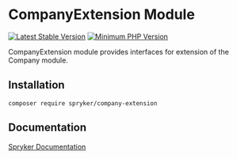 # CompanyExtension Module
[![Latest Stable Version](https://poser.pugx.org/spryker/company-extension/v/stable.svg)](https://packagist.org/packages/spryker/company-extension)
[![Minimum PHP Version](https://img.shields.io/badge/php-%3E%3D%208.3-8892BF.svg)](https://php.net/)

CompanyExtension module provides interfaces for extension of the Company module.

## Installation

```
composer require spryker/company-extension
```

## Documentation

[Spryker Documentation](https://docs.spryker.com)
